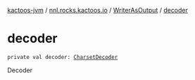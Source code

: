 [kactoos-jvm](../../index.md) / [nnl.rocks.kactoos.io](../index.md) / [WriterAsOutput](index.md) / [decoder](./decoder.md)

# decoder

`private val decoder: `[`CharsetDecoder`](http://docs.oracle.com/javase/8/docs/api/java/nio/charset/CharsetDecoder.html)

Decoder

